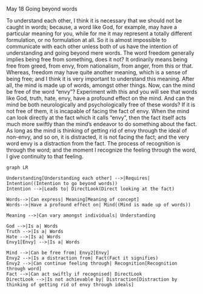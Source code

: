 May 18
Going beyond words

To understand each other, I think it is necessary that we should not be caught in words; because, a word like God, for example, may have a particular meaning for you, while for me it may represent a totally different formulation, or no formulation at all. So it is almost impossible to communicate with each other unless both of us have the intention of understanding and going beyond mere words. The word freedom generally implies being free from something, does it not? It ordinarily means being free from greed, from envy, from nationalism, from anger, from this or that. Whereas, freedom may have quite another meaning, which is a sense of being free; and I think it is very important to understand this meaning. After all, the mind is made up of words, amongst other things. Now, can the mind be free of the word “envy”? Experiment with this and you will see that words like God, truth, hate, envy, have a profound effect on the mind. And can the mind be both neurologically and psychologically free of these words? If it is not free of them, it is incapable of facing the fact of envy. When the mind can look directly at the fact which it calls “envy”, then the fact itself acts much more swiftly than the mind’s endeavor to do something about the fact. As long as the mind is thinking of getting rid of envy through the ideal of non-envy, and so on, it is distracted, it is not facing the fact; and the very word envy is a distraction from the fact. The process of recognition is through the word; and the moment I recognize the feeling through the word, I give continuity to that feeling.

```mermaid
graph LR

Understanding[Understanding each other] -->|Requires| Intention((Intention to go beyond words))
Intention -->|Leads to| DirectLook(Direct looking at the fact)

Words-->|Can express| Meaning[Meaning of concept]
Words-->|Have a profound effect on| Mind((Mind is made up of words))

Meaning -->|Can vary amongst individuals| Understanding

God -->|Is a| Words
Truth -->|Is a| Words
Hate -->|Is a| Words
Envy1[Envy] -->|Is a| Words

Mind -->|Can be free from| Envy2[Envy]
Envy2 -->|Is a distraction from| Fact(Fact it signifies)
Envy2 -->|Can continue feeling through| Recognition[Recognition through word]
Fact -->|Can act swiftly if recognised| DirectLook
DirectLook -->|Is not achievable by| Distraction[Distraction by thinking of getting rid of envy through ideals]
```
